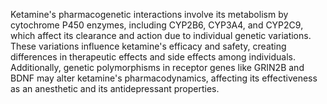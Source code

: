 Ketamine's pharmacogenetic interactions involve its metabolism by cytochrome P450 enzymes, including CYP2B6, CYP3A4, and CYP2C9, which affect its clearance and action due to individual genetic variations. These variations influence ketamine's efficacy and safety, creating differences in therapeutic effects and side effects among individuals. Additionally, genetic polymorphisms in receptor genes like GRIN2B and BDNF may alter ketamine's pharmacodynamics, affecting its effectiveness as an anesthetic and its antidepressant properties.